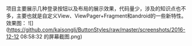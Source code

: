 项目主要展示几种登录按钮以及布局的展示效果，代码量少，涉及的知识点也不多，主要也就是自定义View、ViewPager+Fragment和android的一些新特性。
效果图：
    ![](https://github.com/kaisongli/ButtonStyles/raw/master/screenshots/2016-12-12 08:58:32 的屏幕截图.png)
